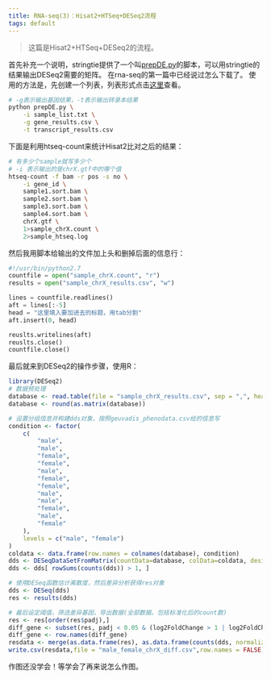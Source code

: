```yaml
---
title: RNA-seq(3)：Hisat2+HTSeq+DESeq2流程
tags: default
---
```


>这篇是Hisat2+HTSeq+DESeq2的流程。

首先补充一个说明，stringtie提供了一个叫[prepDE.py](http://ccb.jhu.edu/software/stringtie/dl/prepDE.py)的脚本，可以用stringtie的结果输出DESeq2需要的矩阵。
在rna-seq的第一篇中已经说过怎么下载了。
使用的方法是，先创建一个列表，列表形式点击[这里](https://ccb.jhu.edu/software/stringtie/dl/sample_lst.txt)查看。
```bash
# -g表示输出基因结果，-t表示输出转录本结果
python prepDE.py \
	-i sample_list.txt \
	-g gene_results.csv \
	-t transcript_results.csv
```

下面是利用htseq-count来统计Hisat2比对之后的结果：
```bash
# 有多少个sample就写多少个
# -i 表示输出的是chrX.gtf中的哪个值
htseq-count -f bam -r pos -s no \
	-i gene_id \
	sample1.sort.bam \
	sample2.sort.bam \
	sample3.sort.bam \
	sample4.sort.bam \
	chrX.gtf \
	1>sample_chrX.count \
	2>sample_htseq.log
```
然后我用脚本给输出的文件加上头和删掉后面的信息行：
```python
#!/usr/bin/python2.7
countfile = open("sample_chrX.count", "r")
results = open("sample_chrX_results.csv", "w")

lines = countfile.readlines()
aft = lines[:-5]
head = "这里填入要加进去的标题，用tab分割"
aft.insert(0, head)

reuslts.writelines(aft)
reuslts.close()
countfile.close()
```

最后就来到DESeq2的操作步骤，使用R：
```R
library(DESeq2)
# 数据预处理
database <- read.table(file = "sample_chrX_results.csv", sep = ",", header = TRUE, row.names = 1)
database <- round(as.matrix(database))

# 设置分组信息并构建dds对象，按照geuvadis_phenodata.csv给的信息写
condition <- factor(
	c(
		"male",
		"male",
		"female",
		"female",
		"male",
		"female",
		"female",
		"male",
		"male",
		"female",
		"male",
		"female"
	),
	levels = c("male", "female")
)
coldata <- data.frame(row.names = colnames(database), condition)
dds <- DESeqDataSetFromMatrix(countData=database, colData=coldata, design=~condition)
dds <- dds[ rowSums(counts(dds)) > 1, ]

# 使用DESeq函数估计离散度，然后差异分析获得res对象
dds <- DESeq(dds)
res <- results(dds)

# 最后设定阈值，筛选差异基因，导出数据(全部数据。包括标准化后的count数)
res <- res[order(res$padj),]
diff_gene <- subset(res, padj < 0.05 & (log2FoldChange > 1 | log2FoldChange < -1))
diff_gene <- row.names(diff_gene)
resdata <- merge(as.data.frame(res), as.data.frame(counts(dds, normalized=TRUE)), by="row.names", sort=FALSE)
write.csv(resdata,file = "male_female_chrX_diff.csv",row.names = FALSE)
```
作图还没学会！等学会了再来说怎么作图。

[T_T]:老镜子又不理人